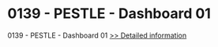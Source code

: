 # 0139 - PESTLE - Dashboard 01
0139 - PESTLE - Dashboard 01
[>> Detailed information](https://secure.shareit.com/shareit/product.html?productid=300995023&affiliateid=200057808)